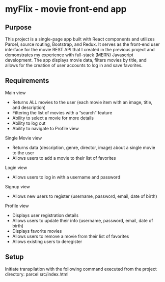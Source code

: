 # myFlix - movie front-end app

## Purpose

This project is a single-page app built with React components and utilizes Parcel, source routing, Bootstrap, and Redux. It serves as the front-end user interface for the movie REST API that I created in the previous project and demonstrates my experience with full-stack (MERN) Javascript development. The app displays movie data, filters movies by title, and allows for the creation of user accounts to log in and save favorites.

## Requirements

Main view
- Returns ALL movies to the user (each movie item with an image, title, and description)
- Filtering the list of movies with a “search” feature
- Ability to select a movie for more details
- Ability to log out
- Ability to navigate to Profile view

Single Movie view
- Returns data (description, genre, director, image) about a single movie to the user
- Allows users to add a movie to their list of favorites

Login view
- Allows users to log in with a username and password

Signup view
- Allows new users to register (username, password, email, date of birth)

Profile view
- Displays user registration details
- Allows users to update their info (username, password, email, date of birth)
- Displays favorite movies
- Allows users to remove a movie from their list of favorites
- Allows existing users to deregister

## Setup

Initiate transpilation with the following command executed from the project directory:
parcel src/index.html